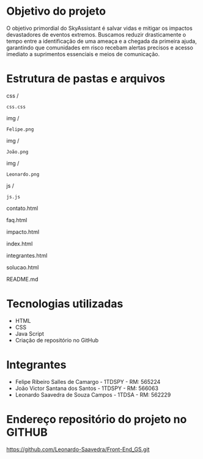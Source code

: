 # Objetivo do projeto

O objetivo primordial do SkyAssistant é salvar vidas e mitigar os impactos devastadores de eventos extremos. 
Buscamos reduzir drasticamente o tempo entre a identificação de uma ameaça e a chegada da primeira ajuda, 
garantindo que comunidades em risco recebam alertas precisos e acesso imediato a suprimentos essenciais e 
meios de comunicação. 

# Estrutura de pastas e arquivos
css /
   
    css.css

img / 

    Felipe.png

img /

    João.png

img /

    Leonardo.png

js /

    js.js

contato.html

faq.html

impacto.html

index.html

integrantes.html

solucao.html

README.md

# Tecnologias utilizadas
- HTML
- CSS
- Java Script
- Criação de repositório no GitHub
 
# Integrantes
- Felipe Ribeiro Salles de Camargo  - 1TDSPY - RM: 565224
- João Victor Santana dos Santos    - 1TDSPY - RM: 566063
- Leonardo Saavedra de Souza Campos - 1TDSA  - RM: 562229


# Endereço repositório do projeto no GITHUB
https://github.com/Leonardo-Saavedra/Front-End_GS.git